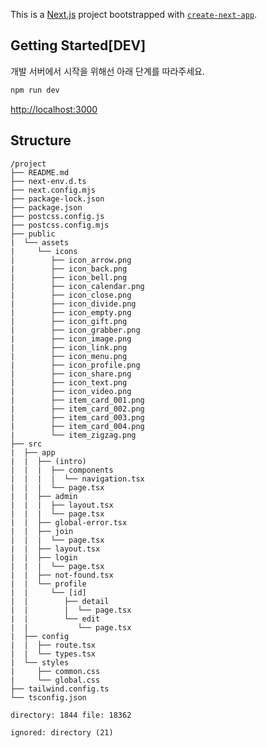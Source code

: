 This is a [Next.js](https://nextjs.org) project bootstrapped with [`create-next-app`](https://nextjs.org/docs/app/api-reference/cli/create-next-app).

## Getting Started[DEV]

개발 서버에서 시작을 위해선 아래 단계를 따라주세요.

```bash
npm run dev
```

[http://localhost:3000](http://localhost:3000)


## Structure
```
/project
├── README.md
├── next-env.d.ts
├── next.config.mjs
├── package-lock.json
├── package.json
├── postcss.config.js
├── postcss.config.mjs
├── public
|  └── assets
|     └── icons
|        ├── icon_arrow.png
|        ├── icon_back.png
|        ├── icon_bell.png
|        ├── icon_calendar.png
|        ├── icon_close.png
|        ├── icon_divide.png
|        ├── icon_empty.png
|        ├── icon_gift.png
|        ├── icon_grabber.png
|        ├── icon_image.png
|        ├── icon_link.png
|        ├── icon_menu.png
|        ├── icon_profile.png
|        ├── icon_share.png
|        ├── icon_text.png
|        ├── icon_video.png
|        ├── item_card_001.png
|        ├── item_card_002.png
|        ├── item_card_003.png
|        ├── item_card_004.png
|        └── item_zigzag.png
├── src
|  ├── app
|  |  ├── (intro)
|  |  |  ├── components
|  |  |  |  └── navigation.tsx
|  |  |  └── page.tsx
|  |  ├── admin
|  |  |  ├── layout.tsx
|  |  |  └── page.tsx
|  |  ├── global-error.tsx
|  |  ├── join
|  |  |  └── page.tsx
|  |  ├── layout.tsx
|  |  ├── login
|  |  |  └── page.tsx
|  |  ├── not-found.tsx
|  |  └── profile
|  |     └── [id]
|  |        ├── detail
|  |        |  └── page.tsx
|  |        └── edit
|  |           └── page.tsx
|  ├── config
|  |  ├── route.tsx
|  |  └── types.tsx
|  └── styles
|     ├── common.css
|     └── global.css
├── tailwind.config.ts
└── tsconfig.json

directory: 1844 file: 18362

ignored: directory (21)
```

